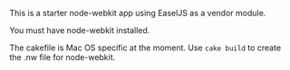This is a starter node-webkit app using EaselJS as a vendor module.

You must have node-webkit installed.

The cakefile is Mac OS specific at the moment. Use `cake build` to create the .nw file for node-webkit.
